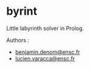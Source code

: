 # byrint
Little labyrinth solver in Prolog.

Authors : 
* benjamin.denom@ensc.fr
* lucien.varacca@ensc.fr
